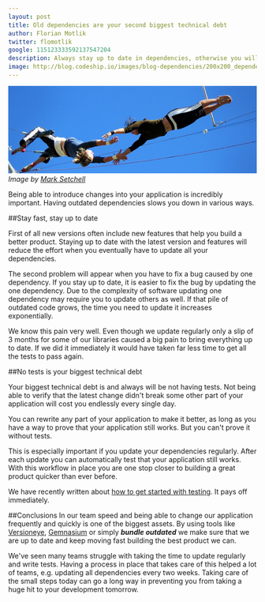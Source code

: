 ```yaml
---
layout: post
title: Old dependencies are your second biggest technical debt
author: Florian Motlik
twitter: flomotlik 
google: 115123333592137547204
description: Always stay up to date in dependencies, otherwise you will run into constant trouble
image: http://blog.codeship.io/images/blog-dependencies/200x200_dependencies_og.jpg
---
```


![Blog dependencies](/images/blog-dependencies/codeship_dependencies.jpg)
*Image by [Mark Setchell](http://www.flickr.com/photos/marksetchell/)*

Being able to introduce changes into your application is incredibly important. Having outdated 
dependencies slows you down in various ways.

##Stay fast, stay up to date

First of all new versions often include new features that help you build a 
better product. Staying up to date with the latest version and features 
will reduce the effort when you eventually have to update all your dependencies.

The second problem will appear when you have to fix a bug caused by one dependency. 
If you stay up to date, it is easier to fix the bug by updating the one dependency. 
Due to the complexity of software updating one dependency may require you to update others as well. 
If that pile of outdated code grows, the time you need to update it increases exponentially.

We know this pain very well. Even though we update regularly only a slip of 3 months for some of our libraries
caused a big pain to bring everything up to date. If we did it immediately it would have taken far less time
to get all the tests to pass again.

##No tests is your biggest technical debt

Your biggest technical debt is and always will be not having tests.
Not being able to verify that the latest change didn't break some other
part of your application will cost you endlessly every single day.

You can rewrite any part of your application to make it better, as long as you have a way to
prove that your application still works. But you can't prove it without tests.

This is especially important if you update your dependencies regularly. After each update you
can automatically test that your application still works. With this workflow in place you are
one stop closer to building a great product quicker than ever before.

We have recently written about [how to get started with testing](http://blog.codeship.io/2013/03/15/Testing-top-to-bottom.html). 
It pays off immediately.

##Conclusions
In our team speed and being able to change our application frequently and quickly
is one of the biggest assets. By using tools like [Versioneye](http://www.versioneye.com/), 
[Gemnasium](https://gemnasium.com/) or simply ***bundle outdated*** we make sure that we are
up to date and keep moving fast building the best product we can. 

We've seen many teams struggle with taking the time to update regularly and write tests.
Having a process in place that takes care of this helped a lot of teams, e.g. updating all dependencies every two weeks.
Taking care of the small steps today can go a long way in preventing you from taking a huge hit
to your development tomorrow.
